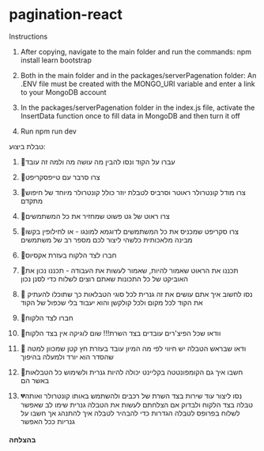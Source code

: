 ﻿# pagination-react
Instructions

1. After copying, navigate to the main folder and run the commands:
npm install
learn bootstrap

3. Both in the main folder and in the packages/serverPagenation folder:
 An .ENV file must be created with the MONGO_URI variable
 and enter a link to your MongoDB account

4. In the packages/serverPagenation folder in the index.js file, activate the InsertData function once to fill data in MongoDB and then turn it off

5. Run npm run dev









טבלת ביצוע:
1.  💚עברו על הקוד ונסו להבין מה עושה מה ולמה זה עובד

2. 💚צרו סרבר עם טייפסקריפט

3. 💚צרו מודל קונטרולר ראוטר וסרביס לטבלת יוזר כולל קונטרולר מיוחד של חיפוש מתקדם

4. 💚צרו ראוט של גט פשוט שמחזיר את כל המשתמשים

5. 💚צרו סקריפט שמכניס את כל המשתמשים לדוגמא למונגו - או לחילופין בקשו מבינה מלאכותית כלשהי ליצור לכם מספר רב של משתמשים

6. 💚חברו לצד הלקוח בעזרת אקסיוס

7. 💚תכננו את הראוט שאמור להיות, שאמור לעשות את העבודה - תכננו נכון את האוביקט של כל התכונות שאתם רוצים לשלוח כדי לסנן נכון

8. 💚 נסו לחשוב איך אתם עושים את זה גנרית לכל סוגי הטבלאות כך שתוכלו להעתיק את הקוד לכל מקום ולכל קולקשן והוא יעבוד בלי שכפול של הקוד

9. 💚חברו לצד הלקוח

10. 💚וודאו שכל הפיצ'רים עובדים בצד השרת!!! שום לוגיקה אין בצד הלקוח

11. 💚 ודאו שבראש הטבלה יש חיווי לפי מה המיון עובד בעזרת חץ קטן שמכוון למטה שהסדר הוא יורד ולמעלה בהיפוך

12. 💚חשבו איך גם הקומפונטטה בקליינט יכולה להיות גנרית ולשימוש כל הטבלאות באשר הם

13. 💔נסו ליצור עוד שירות בצד השרת של רכבים ולהשתמש באותו קונטרולר ואותה טבלה בצד הלקוח ולבדוק אם הצלחתם לעשות את הטבלה גנרית
שימו לב שאפשר לשלוח בפרופס לטבלה הגדרות כדי להבהיר לטבלה איך להתנהג אך חשבו על גנריות ככל האפשר


#### בהצלחה ####
